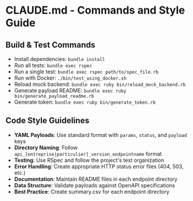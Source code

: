 # CLAUDE.md - Commands and Style Guide

## Build & Test Commands
- Install dependencies: `bundle install`
- Run all tests: `bundle exec rspec`
- Run a single test: `bundle exec rspec path/to/spec_file.rb`
- Run with Docker: `./bin/test_using_docker.sh`
- Reload mock backend: `bundle exec ruby bin/reload_mock_backend.rb`
- Generate payload README: `bundle exec ruby bin/generate_payload_readme.rb`
- Generate token: `bundle exec ruby bin/generate_token.rb`

## Code Style Guidelines
- **YAML Payloads**: Use standard format with `params`, `status`, and `payload` keys
- **Directory Naming**: Follow `api_[entreprise|particulier]_version_endpointname` format
- **Testing**: Use RSpec and follow the project's test organization
- **Error Handling**: Create appropriate HTTP status error files (404, 503, etc.)
- **Documentation**: Maintain README files in each endpoint directory
- **Data Structure**: Validate payloads against OpenAPI specifications
- **Best Practice**: Create summary.csv for each endpoint directory